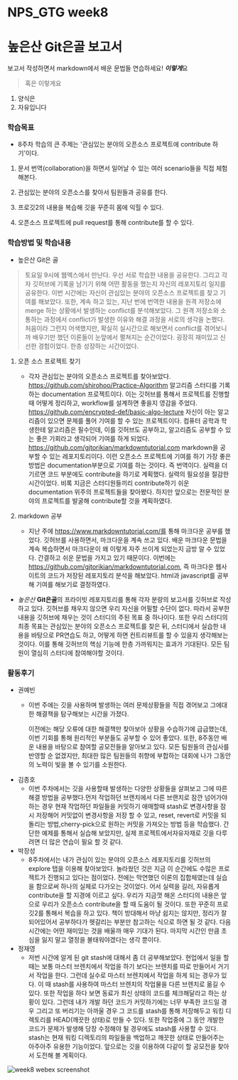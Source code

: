 # NPS_GTG week8

# 높은산 Git은골 보고서

보고서 작성하면서 markdown에서 배운 문법들 연습하세요! ***이렇게***요 

>  혹은 이렇게요
1. 양식은
2. 자유입니다

### 학습목표

* 8주차 학습의 큰 주제는 '관심있는 분야의 오픈소스 프로젝트에 contribute 하기'이다.

1. 문서 번역(collaboration)을 하면서 일어날 수 있는 여러 scenario들을 직접 체험해본다.

2. 관심있는 분야의 오픈소스를 찾아서 팀원들과 공유를 한다.

3. 프로깃2의 내용을 복습해 깃을 꾸준히 몸에 익힐 수 있다.

4. 오픈소스 프로젝트에 pull request를 통해 contribute를 할 수 있다.

### 학습방법 및 학습내용

* 높은산 Git은 골  

 

> 토요일 9시에 웹엑스에서 만난다. 우선 서로 학습한 내용을 공유한다. 그리고 각자 깃허브에 기록을 남기기 위해 어떤 활동을 했는지 자신의 레포지토리 일지를 공유한다. 이번 시간에는 자신이 관심있는 분야의 오픈소스 프로젝트를 찾고 기여를 해보았다. 또한, 계속 하고 있는, 지난 번에 번역한 내용을 원격 저장소에 merge 하는 상황에서 발생하는 conflict를 분석해보았다. 그 원격 저장소와 소통하는 과정에서 conflict가 발생한 이유와 해결 과정을 서로의 생각을 논했다. 처음이라 그런지 어색했지만, 확실히 실시간으로 해보면서 conflict를 겪어보니까 배우기만 했던 이론들이 눈앞에서 펼쳐지는 순간이었다. 굉장히 재미있고 신선한 경험이었다. 한층 성장하는 시간이었다.

 

1. 오픈 소스 프로젝트 찾기  
   * 각자 관심있는 분야의 오픈소스 프로젝트를 찾아보았다. https://github.com/shirohoo/Practice-Algorithm 알고리즘 스터디를 기록하는 documentation 프로젝트이다. 이는 깃허브를 통해서 프로젝트를 진행할 때 어떻게 정리하고, workflow를 설계하면 좋을지 영감을 주었다.  https://github.com/encrypted-def/basic-algo-lecture 자신이 아는 알고리즘이 있으면 문제를 풀어 기여를 할 수 있는 프로젝트이다. 컴퓨터 공학과 학생한테 알고리즘은 필수인데, 이를 깃허브도 공부하고, 알고리즘도 공부할 수 있는 좋은 기회라고 생각되어 기여를 하게 되었다. https://github.com/gjtorikian/markdowntutorial.com markdown을 공부할 수 있는 레포지토리이다. 이런 오픈소스 프로젝트에 기여를 하기 가장 좋은 방법은 documentation부분으로 기여를 하는 것이다. 즉 번역이다. 실력을 더 기르면 코드 부분에도 contribute을 하기로 계획했다. 실력의 필요성을 절감한 시간이었다. 비록 지금은 스터디원들끼리 contribute하기 쉬운 documentation 위주의 프로젝트들을 찾아봤다. 하지만 앞으로는 전문적인 분야의 프로젝트를 발굴해 contribute할 것을 계획하였다.

 

2. markdown 공부
   * 지난 주에 https://www.markdowntutorial.com/를 통해 마크다운 공부를 했었다. 깃허브를 사용하면서, 마크다운을 계속 쓰고 있다. 배운 마크다운 문법을 계속 복습하면서 마크다운이 왜 이렇게 자주 쓰이게 되었는지 금방 알 수 있었다. 간결하고 쉬운 문법을 가지고 있기 때문이다. 이번에는 https://github.com/gjtorikian/markdowntutorial.com, 즉 마크다운 웹사이트의 코드가 저장된 레포지토리 분석을 해보았다. html과 javascript를 공부해 기여를 해보기로 결정하였다.

 

 

* _높은산_ **Git은골**의 프라이빗 레포지토리를 통해 각자 분량의 보고서를 깃허브로 작성하고 있다. 깃허브를 채우지 않으면 우리 자신을 어필할 수단이 없다. 따라서 공부한 내용을 깃허브에 채우는 것이 스터디의 주된 목표 중 하나이다. 또한 우리 스터디의 최종 목표는 관심있는 분야의 오픈소스 프로젝트를 찾은 뒤, 스터디에서 실습한 내용을 바탕으로 PR연습도 하고, 어떻게 하면 컨트리뷰트를 할 수 있을지 생각해보는 것이다. 이를 통해 깃허브의 핵심 기능에 한층 가까워지는 효과가 기대된다. 모든 팀원이 열심히 스터디에 참여해야할 것이다.

### 활동후기

* 권예빈
  * 이번 주에는 깃을 사용하며 발생하는 여러 문제상황들을 직접 겪어보고 그에대한 해결책을 탐구해보는 시간을 가졌다. 
  
    이전에는 해당 오류에 대한 해결책만 찾아보아 상황을 수습하기에 급급했는데, 이번 기회를 통해 원리적인 부분들도 공부할 수 있어 좋았다. 또한, 8주동안 배운 내용을 바탕으로 참여할 공모전들을 알아보고 있다. 모든 팀원들의 관심사를 반영할 순 없겠지만, 최대한 많은 팀원들의 취향에 부합하는 대회에 나가 그동안의 노력이 빛을 볼 수 있기를 소원한다.
* 김종호
  * 이번 주차에서는 깃을 사용할때 발생하는 다양한 상황들을 살펴보고 그에 따른 해결 방법을 공부했다.먼저 작업하던 브랜치에서 다른 브랜치로 잠깐 넘어가야 하는 경우 현재 작업하던 파일들을 커밋하기 애매할때 stash로 변경사항을 잠시 저장해어 커밋없이 변경사항을 저장 할 수 있고, reset, revert로 커밋을 되돌리는 방법,cherry-pick으로 원하는 커밋을 가져오는 방법 등을 학습했다. 간단한 예제를 통해서 실습해 보았지만, 실제 프로젝트에서자유자재로 깃을 다루려면 더 많은 연습이 필요 할 것 같다.
* 박장성
  * 8주차에서는 내가 관심이 있는 분야의 오픈소스 레포지토리를 깃허브의 explore 탭을 이용해 찾아보았다. 놀라웠던 것은 지금 이 순간에도 수많은 프로젝트가 진행되고 있다는 점이었다. 전에는 막연했던 이론의 집합체였는데 실습을 함으로써 하나의 실체로 다가오는 것이었다. 어서 실력을 길러, 자유롭게 contribute을 할 지경에 이르고 싶다. 우리가 지금껏 해온 스터디의 내용은 앞으로 우리가 오픈소스 contribute을 할 때 도움이 될 것이다. 또한 꾸준히 프로깃2를 통해서 복습을 하고 있다. 책이 방대해서 마냥 쉽지는 않지만, 정리가 잘 되어있어서 공부하다가 헷갈리는 부분만 참고하는 식으로 하면 될 것 같다. 다음 시간에는 어떤 재미있는 것을 배울까 매우 기대가 된다. 마지막 시간인 만큼 초심을 잃지 말고 열정을 불태워야겠다는 생각 뿐이다. 
* 정재영
  * 저번 시간에 알게 된 git stash에 대해서 좀 더 공부해보았다. 현업에서 일을 할 때는 보통 마스터 브렌치에서 작업을 하기 보다는 브렌치를 따로 만들어서 거기서 작업을 한다. 그런데 실수로 마스터 브렌치에서 작업을 하게 되는 경우가 있다. 이 때 stash를 사용하여 마스터 브렌치의 작업물을 다른 브렌치로 옮길 수 있다. 또한 작업을 하다 보면 동료가 최신 상태의 코드를 체크해달라고 하는 상황이 있다. 그런데 내가 개발 하던 코드가 커밋하기에는 너무 부족한 코드일 경우 그리고 또 버리기는 아까울 경우 그 코드를 stash를 통해 저장해두고 워킹 디렉토리를 HEAD(깨끗한 상태)로 만들 수 있다. 또한 작업중에 그 동안 개발한 코드가 문제가 발생해 당장 수정해야 될 경우에도 stash를 사용할 수 있다. stash는 현재 워킹 디렉토리의 파일들을 백업하고 깨끗한 상태로 만들어주는 아주아주 유용한 기능이었다. 앞으로는 깃을 이용하여 다같이 할 공모전을 찾아서 도전해 볼 계획이다. 



![week8 webex screenshot](https://user-images.githubusercontent.com/77620538/119316746-48696780-bcb2-11eb-8768-df86b54bab5d.PNG)
